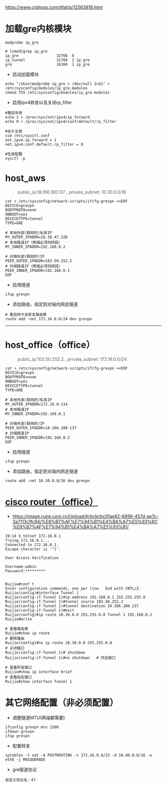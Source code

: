 https://www.cnblogs.com/itfat/p/12563818.html

# 加载gre内核模块
```
modprobe ip_gre
```
```
# lsmod|grep ip_gre
ip_gre                 32768  0
ip_tunnel              32768  1 ip_gre
gre                    16384  1 ip_gre
```

* 启动加载模块
```
echo "/sbin/modprobe ip_gre > /dev/null 2>&1" > /etc/sysconfig/modules/ip_gre.modules
chmod 755 /etc/sysconfig/modules/ip_gre.modules
```

* 启用ipv4转发以及关闭rp_filter
```
#重启失效
echo 1 > /proc/sys/net/ipv4/ip_forward
echo 0 > /proc/sys/net/ipv4/conf/default/rp_filter

#永久生效
vim /etc/sysctl.conf
net.ipv4.ip_forward = 1
net.ipv4.conf.default.rp_filter = 0

#生效配置
sysctl -p
```


# host_aws
> public_ip:18.166.180.137 , private_subnet: 10.30.0.0/16
```
cat > /etc/sysconfig/network-scripts/ifcfg-grevpn <<EOF
DEVICE=grevpn
BOOTPROTO=none
ONBOOT=yes
DEVICETYPE=tunnel
TYPE=GRE

# 本地外部(联网的)私有IP
MY_OUTER_IPADDR=10.30.47.220
# 本地隧道IP（两端必须同网段）
MY_INNER_IPADDR=192.168.0.2

# 对端外部(联网的)IP
PEER_OUTER_IPADDR=103.50.252.2
# 对端隧道IP（两端必须同网段）
PEER_INNER_IPADDR=192.168.0.1
EOF
```

* 启用隧道
```
ifup grevpn
```
* 添加路由，指定到对端内网走隧道
```
# 重启网卡会恢复路由表
route add -net 172.16.0.0/24 dev grevpn
```

----------------------------------------------------------------
# host_office（office）
> public_ip:103.50.252.2 , private_subnet: 172.16.0.0/24
```
cat > /etc/sysconfig/network-scripts/ifcfg-grevpn <<EOF
DEVICE=grevpn
BOOTPROTO=none
ONBOOT=yes
DEVICETYPE=tunnel
TYPE=GRE

# 本地外部(联网的)私有IP
MY_OUTER_IPADDR=172.16.0.114
# 本地隧道IP
MY_INNER_IPADDR=192.168.0.1

# 对端外部(联网的)IP
PEER_OUTER_IPADDR=18.166.180.137
# 对端隧道IP
PEER_INNER_IPADDR=192.168.0.2
EOF
```

* 启用隧道
```
ifup grevpn
```

* 添加路由，指定到对端内网走隧道
```
route add -net 10.30.0.0/16 dev grevpn
```


# [cisco router（office）](https://image.ruijie.com.cn/Upload/Article/bc0fae82-6898-457d-ae7c-3a7113c1fc94/%E8%B7%AF%E7%94%B1%E4%BA%A7%E5%93%81/%E8%B7%AF%E7%94%B1%E4%BA%A7%E5%93%81/2018092015001400267.html)
* https://image.ruijie.com.cn/Upload/Article/bc0fae82-6898-457d-ae7c-3a7113c1fc94/%E8%B7%AF%E7%94%B1%E4%BA%A7%E5%93%81/%E8%B7%AF%E7%94%B1%E4%BA%A7%E5%93%81/
```
19:14 $ telnet 172.16.0.1
Trying 172.16.0.1...
Connected to 172.16.0.1.
Escape character is '^]'.

User Access Verification

Username:admin
Password:*********


Ruijie#conf t
Enter configuration commands, one per line.  End with CNTL/Z.
Ruijie(config)#interface Tunnel 1
Ruijie(config-if-Tunnel 1)#ip address 192.168.0.1 255.255.255.0
Ruijie(config-if-Tunnel 1)#tunnel source 103.50.252.2
Ruijie(config-if-Tunnel 1)#tunnel destination 18.166.180.137
Ruijie(config-if-Tunnel 1)#exit
Ruijie(config)#ip route 10.30.0.0 255.255.0.0 Tunnel 1 192.168.0.2 
Ruijie#write
```
```
# 查看路由表
Ruijie#show ip route
# 删除路由
Ruijie(config)#no ip route 10.30.0.0 255.255.0.0
# 关闭接口
Ruijie(config-if-Tunnel 1)# shutdown
Ruijie(config-if-Tunnel 1)#no shutdown   # 开启接口

# 查看所有接口
Ruijie#show ip interface brief
# 查看指定接口
Ruijie#show interface Tunnel 1
```


# 其它网络配置（非必须配置）
* 调整隧道MTU(两端都需要)
```
ifconfig grevpn mtu 1500
ifdown grevpn
ifup grevpn
```

* 配置转发
```
iptables -t nat -A POSTROUTING -s 172.16.0.0/23 -d 10.40.0.0/16 -o eth0 -j MASQUERADE
```

* gre隧道协议
```
自定义协议名：47
```